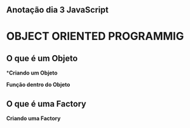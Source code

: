 ##        Anotação dia 3 JavaScript

# OBJECT ORIENTED PROGRAMMIG 

## O que é um Objeto
 

***Criando um Objeto** 


**Função dentro do Objeto**


## O que é uma Factory


**Criando uma Factory**
